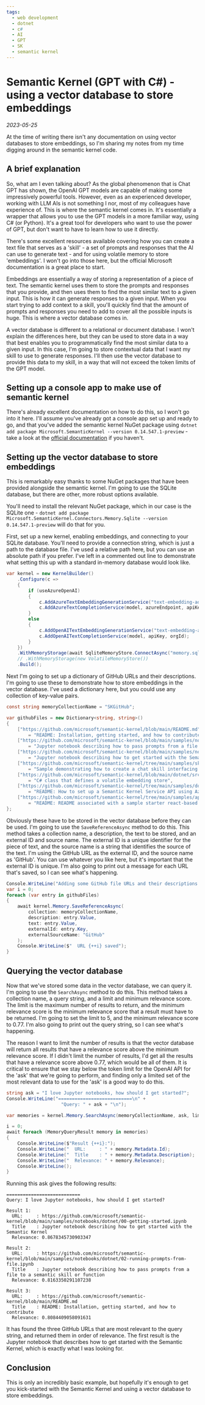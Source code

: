 ```yaml
---
tags:
  - web development
  - dotnet
  - c#
  - AI
  - GPT
  - SK
  - semantic kernel
---
```


# Semantic Kernel (GPT with C#) - using a vector database to store embeddings

_2023-05-25_

At the time of writing there isn't any documentation on using vector databases to store embeddings, so I'm sharing my notes from my time digging around in the semantic kernel code.

## A brief explanation

So, what am I even talking about? As the global phenomenon that is Chat GPT has shown, the OpenAI GPT models are capable of making some impressively powerful tools. However, even as an experienced developer, working with LLM AIs is not something I nor, most of my colleagues have experience of. This is where the semantic kernel comes in. It's essentially a wrapper that allows you to use the GPT models in a more familiar way, using C# (or Python). It's a great tool for developers who want to use the power of GPT, but don't want to have to learn how to use it directly. 

There's some excellent resources available covering how you can create a text file that serves as a 'skill' - a set of prompts and responses that the AI can use to generate text - and for using volatile memory to store 'embeddings'. I won't go into those here, but the official Microsoft documentation is a great place to start.

Embeddings are essentially a way of storing a representation of a piece of text. The semantic kernel uses them to store the prompts and responses that you provide, and then uses them to find the most similar text to a given input. This is how it can generate responses to a given input. When you start trying to add context to a skill, you'll quickly find that the amount of prompts and responses you need to add to cover all the possible inputs is huge. This is where a vector database comes in.

A vector database is different to a relational or document database. I won't explain the differences here, but they can be used to store data in a way that best enables you to programmatically find the most similar data to a given input. In this case, I'm going to store contextual data that I want my skill to use to generate responses. I'll then use the vector database to provide this data to my skill, in a way that will not exceed the token limits of the GPT model.

## Setting up a console app to make use of semantic kernel

There's already excellent documentation on how to do this, so I won't go into it here. I'll assume you've already got a console app set up and ready to go, and that you've added the semantic kernel NuGet package using `dotnet add package Microsoft.SemanticKernel --version 0.14.547.1-preview` - take a look at the [official documentation](https://docs.microsoft.com/en-us/semantic-kernel/get-started) if you haven't.

## Setting up the vector database to store embeddings

This is remarkably easy thanks to some NuGet packages that have been provided alongside the semantic kernel. I'm going to use the SQLite database, but there are other, more robust options available.

You'll need to install the relevant NuGet package, which in our case is the SQLite one - `dotnet add package Microsoft.SemanticKernel.Connectors.Memory.Sqlite --version 0.14.547.1-preview` will do that for you.

First, set up a new kernel, enabling embeddings, and connecting to your SQLite database. You'll need to provide a connection string, which is just a path to the database file. I've used a relative path here, but you can use an absolute path if you prefer. I've left in a commented out line to demonstrate what setting this up with a standard in-memory database would look like. 

```csharp linenums="1"
var kernel = new KernelBuilder()
    .Configure(c =>
    {
        if (useAzureOpenAI)
        {
            c.AddAzureTextEmbeddingGenerationService("text-embedding-ada-002", azureEndpoint, apiKey);
            c.AddAzureTextCompletionService(model, azureEndpoint, apiKey);
        }
        else
        {
            c.AddOpenAITextEmbeddingGenerationService("text-embedding-ada-002", apiKey);
            c.AddOpenAITextCompletionService(model, apiKey, orgId);
        }
    })
    .WithMemoryStorage(await SqliteMemoryStore.ConnectAsync("memory.sqlite"))
    // .WithMemoryStorage(new VolatileMemoryStore())
    .Build();
```

Next I'm going to set up a dictionary of GitHub URLs and their descriptions. I'm going to use these to demonstrate how to store embeddings in the vector database. I've used a dictionary here, but you could use any collection of key-value pairs.

```csharp linenums="1"
const string memoryCollectionName = "SKGitHub";

var githubFiles = new Dictionary<string, string>()
{
    ["https://github.com/microsoft/semantic-kernel/blob/main/README.md"]
        = "README: Installation, getting started, and how to contribute",
    ["https://github.com/microsoft/semantic-kernel/blob/main/samples/notebooks/dotnet/02-running-prompts-from-file.ipynb"]
        = "Jupyter notebook describing how to pass prompts from a file to a semantic skill or function",
    ["https://github.com/microsoft/semantic-kernel/blob/main/samples/notebooks/dotnet/00-getting-started.ipynb"]
        = "Jupyter notebook describing how to get started with the Semantic Kernel",
    ["https://github.com/microsoft/semantic-kernel/tree/main/samples/skills/ChatSkill/ChatGPT"]
        = "Sample demonstrating how to create a chat skill interfacing with ChatGPT",
    ["https://github.com/microsoft/semantic-kernel/blob/main/dotnet/src/SemanticKernel/Memory/Volatile/VolatileMemoryStore.cs"]
        = "C# class that defines a volatile embedding store",
    ["https://github.com/microsoft/semantic-kernel/tree/main/samples/dotnet/KernelHttpServer/README.md"]
        = "README: How to set up a Semantic Kernel Service API using Azure Function Runtime v4",
    ["https://github.com/microsoft/semantic-kernel/tree/main/samples/apps/chat-summary-webapp-react/README.md"]
        = "README: README associated with a sample starter react-based chat summary webapp",
};
```

Obviously these have to be stored in the vector database before they can be used. I'm going to use the `SaveReferenceAsync` method to do this. This method takes a collection name, a description, the text to be stored, and an external ID and source name. The external ID is a unique identifier for the piece of text, and the source name is a string that identifies the source of the text. I'm using the GitHub URL as the external ID, and the source name as 'GitHub'. You can use whatever you like here, but it's important that the external ID is unique. I'm also going to print out a message for each URL that's saved, so I can see what's happening.

```csharp linenums="1"
Console.WriteLine("Adding some GitHub file URLs and their descriptions to a volatile Semantic Memory.");
var i = 0;
foreach (var entry in githubFiles)
{
    await kernel.Memory.SaveReferenceAsync(
        collection: memoryCollectionName,
        description: entry.Value,
        text: entry.Value,
        externalId: entry.Key,
        externalSourceName: "GitHub"
    );
    Console.WriteLine($"  URL {++i} saved");
}
```

## Querying the vector database

Now that we've stored some data in the vector database, we can query it. I'm going to use the `SearchAsync` method to do this. This method takes a collection name, a query string, and a limit and minimum relevance score. The limit is the maximum number of results to return, and the minimum relevance score is the minimum relevance score that a result must have to be returned. I'm going to set the limit to 5, and the minimum relevance score to 0.77. I'm also going to print out the query string, so I can see what's happening.

The reason I want to limit the number of results is that the vector database will return all results that have a relevance score above the minimum relevance score. If I didn't limit the number of results, I'd get all the results that have a relevance score above 0.77, which would be all of them. It is critical to ensure that we stay below the token limit for the OpenAI API for the 'ask' that we're going to perform, and finding only a limited set of the most relevant data to use for the 'ask' is a good way to do this.

```csharp linenums="1"
string ask = "I love Jupyter notebooks, how should I get started?";
Console.WriteLine("===========================\n" +
                    "Query: " + ask + "\n");

var memories = kernel.Memory.SearchAsync(memoryCollectionName, ask, limit: 5, minRelevanceScore: 0.77);

i = 0;
await foreach (MemoryQueryResult memory in memories)
{
    Console.WriteLine($"Result {++i}:");
    Console.WriteLine("  URL:     : " + memory.Metadata.Id);
    Console.WriteLine("  Title    : " + memory.Metadata.Description);
    Console.WriteLine("  Relevance: " + memory.Relevance);
    Console.WriteLine();
}
```

Running this ask gives the following results:

```
===========================
Query: I love Jupyter notebooks, how should I get started?

Result 1:
  URL:     : https://github.com/microsoft/semantic-kernel/blob/main/samples/notebooks/dotnet/00-getting-started.ipynb
  Title    : Jupyter notebook describing how to get started with the Semantic Kernel
  Relevance: 0.8678345730903347

Result 2:
  URL:     : https://github.com/microsoft/semantic-kernel/blob/main/samples/notebooks/dotnet/02-running-prompts-from-file.ipynb
  Title    : Jupyter notebook describing how to pass prompts from a file to a semantic skill or function
  Relevance: 0.8163350291107238

Result 3:
  URL:     : https://github.com/microsoft/semantic-kernel/blob/main/README.md
  Title    : README: Installation, getting started, and how to contribute
  Relevance: 0.8084409058091631
```

It has found the three GitHub URLs that are most relevant to the query string, and returned them in order of relevance. The first result is the Jupyter notebook that describes how to get started with the Semantic Kernel, which is exactly what I was looking for.

## Conclusion

This is only an incredibly basic example, but hopefully it's enough to get you kick-started with the Semantic Kernel and using a vector database to store embeddings. 
